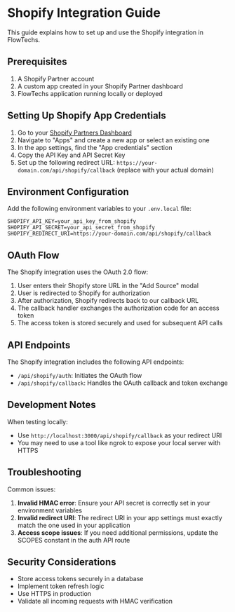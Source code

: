 # Shopify Integration Guide

This guide explains how to set up and use the Shopify integration in FlowTechs.

## Prerequisites

1. A Shopify Partner account
2. A custom app created in your Shopify Partner dashboard
3. FlowTechs application running locally or deployed

## Setting Up Shopify App Credentials

1. Go to your [Shopify Partners Dashboard](https://partners.shopify.com/)
2. Navigate to "Apps" and create a new app or select an existing one
3. In the app settings, find the "App credentials" section
4. Copy the API Key and API Secret Key
5. Set up the following redirect URL: `https://your-domain.com/api/shopify/callback` (replace with your actual domain)

## Environment Configuration

Add the following environment variables to your `.env.local` file:

```
SHOPIFY_API_KEY=your_api_key_from_shopify
SHOPIFY_API_SECRET=your_api_secret_from_shopify
SHOPIFY_REDIRECT_URI=https://your-domain.com/api/shopify/callback
```

## OAuth Flow

The Shopify integration uses the OAuth 2.0 flow:

1. User enters their Shopify store URL in the "Add Source" modal
2. User is redirected to Shopify for authorization
3. After authorization, Shopify redirects back to our callback URL
4. The callback handler exchanges the authorization code for an access token
5. The access token is stored securely and used for subsequent API calls

## API Endpoints

The Shopify integration includes the following API endpoints:

- `/api/shopify/auth`: Initiates the OAuth flow
- `/api/shopify/callback`: Handles the OAuth callback and token exchange

## Development Notes

When testing locally:
- Use `http://localhost:3000/api/shopify/callback` as your redirect URI
- You may need to use a tool like ngrok to expose your local server with HTTPS

## Troubleshooting

Common issues:

1. **Invalid HMAC error**: Ensure your API secret is correctly set in your environment variables
2. **Invalid redirect URI**: The redirect URI in your app settings must exactly match the one used in your application
3. **Access scope issues**: If you need additional permissions, update the SCOPES constant in the auth API route

## Security Considerations

- Store access tokens securely in a database
- Implement token refresh logic
- Use HTTPS in production
- Validate all incoming requests with HMAC verification